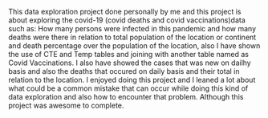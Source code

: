 This data exploration project done personally by me and this project is about exploring the covid-19 (covid deaths and covid vaccinations)data such as: How many persons were infected in this pandemic 
and how many deaths were there in relation to total population of the location or continent and death percentage over the population of the location, also I have shown the use of CTE and Temp tables and joining with another table named as Covid Vaccinations.
I also have showed the cases that was new on dailhy basis and also the deaths that occured on daily basis and their total in relation to the location.
I enjoyed doing this project and I leaned a lot about what could be a common mistake that can occur while doing this kind of data exploration and also how to encounter that problem.
Although this project was awesome to complete.  
